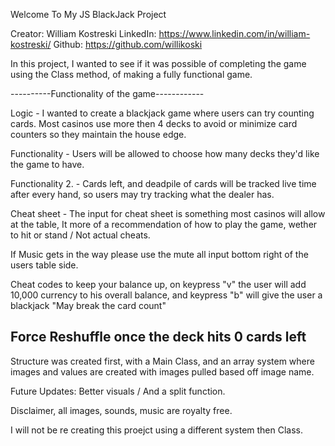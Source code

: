 Welcome To My JS BlackJack Project

Creator: William Kostreski
LinkedIn: https://www.linkedin.com/in/william-kostreski/
Github: https://github.com/willikoski

In this project, I wanted to see if it was possible of completing the game using the Class method, of making a fully functional game.

----------Functionality of the game------------

Logic - I wanted to create a blackjack game where users can try counting cards. Most casinos use more then 4 decks to avoid or minimize card counters so they maintain the house edge.     

Functionality - Users will be allowed to choose how many decks they'd like the game to have.                                                                                               

Functionality 2. - Cards left, and deadpile of cards will be tracked live time after every hand, so users may try tracking what the dealer has.                                            

Cheat sheet - The input for cheat sheet is something most casinos will allow at the table, It more of a recommendation of how to play the game, wether to hit or stand / Not actual cheats.

If Music gets in the way please use the mute all input bottom right of the users table side.                                                                                               

Cheat codes to keep your balance up, on keypress "v" the user will add 10,000 currency to his overall balance, and keypress "b" will give the user a blackjack "May break the card count"  

Force Reshuffle once the deck hits 0 cards left                                                                                                                                            
--------------------------------

Structure was created first, with a Main Class, and an array system where images and values are created with images pulled based off image name.




Future Updates: Better visuals / And a split function. 

Disclaimer, all images, sounds, music are royalty free.

I will not be re creating this proejct using a different system then Class.